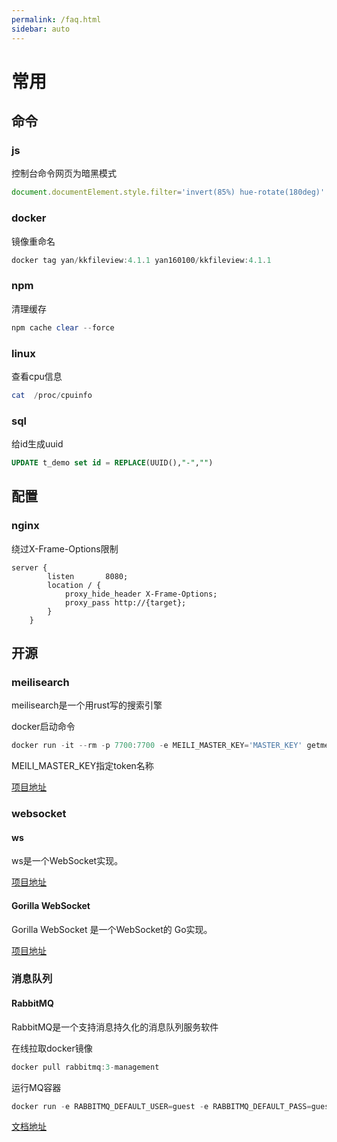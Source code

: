 ```yaml
---
permalink: /faq.html
sidebar: auto
---
```


# 常用

## 命令

### js

控制台命令网页为暗黑模式

```javascript
document.documentElement.style.filter='invert(85%) hue-rotate(180deg)'
```

### docker

镜像重命名

```powershell
docker tag yan/kkfileview:4.1.1 yan160100/kkfileview:4.1.1
```

### npm

清理缓存

```powershell
npm cache clear --force
```

### linux

查看cpu信息

```powershell
cat  /proc/cpuinfo
```

### sql

给id生成uuid

```sql
UPDATE t_demo set id = REPLACE(UUID(),"-","") 
```

## 配置

### nginx

绕过X-Frame-Options限制

```nginx
server {
        listen       8080;
        location / {
            proxy_hide_header X-Frame-Options;
            proxy_pass http://{target};
        }
    }
```

## 开源

### meilisearch

meilisearch是一个用rust写的搜索引擎

docker启动命令

```powershell
docker run -it --rm -p 7700:7700 -e MEILI_MASTER_KEY='MASTER_KEY' getmeili/meilisearch:v1.0
```

MEILI_MASTER_KEY指定token名称

[项目地址](https://github.com/meilisearch/meilisearch)

### websocket

#### ws

ws是一个WebSocket实现。

[项目地址](https://github.com/websockets/ws)

#### Gorilla WebSocket

Gorilla WebSocket 是一个WebSocket的 Go实现。

[项目地址](https://github.com/gorilla/websocket)

### 消息队列

#### RabbitMQ

RabbitMQ是一个支持消息持久化的消息队列服务软件

在线拉取docker镜像

```powershell
docker pull rabbitmq:3-management
```

运行MQ容器

```powershell
docker run -e RABBITMQ_DEFAULT_USER=guest -e RABBITMQ_DEFAULT_PASS=guest --name mq --hostname mq1 -p 15672:15672 -p 5672:5672 -d rabbitmq:3-management
```

[文档地址](https://www.rabbitmq.com/getstarted.html)
